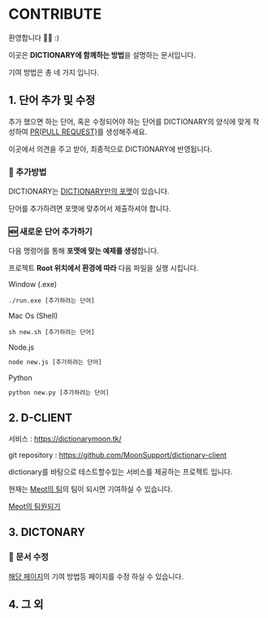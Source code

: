 # CONTRIBUTE

환영합니다 🎉🥳 :)

이곳은 **DICTIONARY에 함께하는 방법**을 설명하는 문서입니다.

기여 방법은 총 네 가지 입니다.

## 1. 단어 추가 및 수정

추가 했으면 하는 단어, 혹은 수정되어야 하는 단어를 DICTIONARY의 양식에 맞게 작성하여 [PR(PULL REQUEST)](https://github.com/MoonSupport/DICTIONARY/pulls)를 생성해주세요.

이곳에서 의견을 주고 받아, 최종적으로 DICTIONARY에 반영됩니다.

### **📄 추가방법** 

DICTIONARY는 [DICTIONARY만의 포맷]()이 있습니다.

단어를 추가하려면 포맷에 맞추어서 제출하셔야 합니다.

### **🆕 새로운 단어 추가하기**

다음 명령어를 통해 **포맷에 맞는 예제를 생성**합니다.

프로젝트 **Root 위치에서 환경에 따라** 다음 파일을 실행 시킵니다.

Window (.exe)
```
./run.exe [추가하려는 단어]
```

Mac Os (Shell)
```
sh new.sh [추가하려는 단어]
```

Node.js
```python 
node new.js [추가하려는 단어]
```

Python
```python 
python new.py [추가하려는 단어]
```

## 2. D-CLIENT

서비스 : https://dictionarymoon.tk/

git repository : https://github.com/MoonSupport/dictionary-client

dictionary를 바탕으로 테스트할수있는 서비스를 제공하는 프로젝트 입니다.

현재는 [Meot의 팀](https://github.com/meotitda)의 팀이 되시면 기여하실 수 있습니다. 

[Meot의 팀원되기](https://github.com/meotitda)

## 3. DICTONARY

### **📄 문서 수정** 

[해당 페이지](https://github.com/MoonSupport/DICTIONARY/tree/master/docs)의 기여 방법등 페이지를 수정 하실 수 있습니다.

## 4. 그 외
